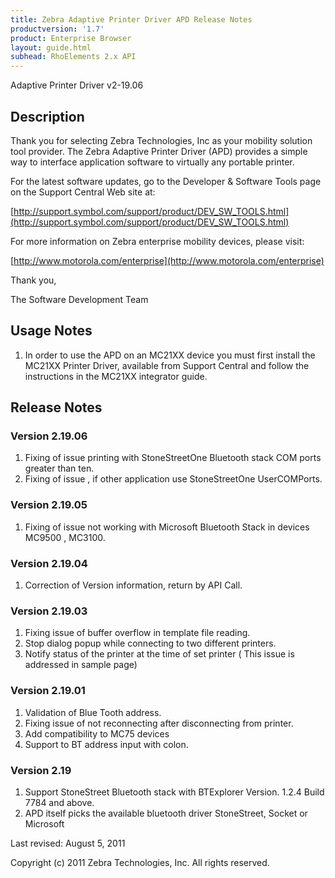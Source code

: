 ```yaml
---
title: Zebra Adaptive Printer Driver APD Release Notes
productversion: '1.7'
product: Enterprise Browser
layout: guide.html
subhead: RhoElements 2.x API
---
```


Adaptive Printer Driver v2-19.06

## Description

Thank you for selecting Zebra Technologies, Inc as your mobility solution tool provider.  The Zebra Adaptive Printer Driver (APD) provides a simple way to interface application software to virtually any portable printer. 

For the latest software updates, go to the Developer & Software Tools page on the Support Central Web site at:

[http://support.symbol.com/support/product/DEV_SW_TOOLS.html](http://support.symbol.com/support/product/DEV_SW_TOOLS.html)

For more information on Zebra enterprise mobility devices, please visit:

[http://www.motorola.com/enterprise](http://www.motorola.com/enterprise)

Thank you,

The Software Development Team

## Usage Notes

1. In order to use the APD on an MC21XX device you must first install the MC21XX Printer Driver, available from Support Central and follow the instructions in the MC21XX integrator guide.

## Release Notes

### Version 2.19.06

1. Fixing of issue printing with StoneStreetOne Bluetooth stack COM ports greater than ten.
2. Fixing of issue , if other application use StoneStreetOne UserCOMPorts.

### Version 2.19.05

1. Fixing of issue not working with Microsoft Bluetooth Stack in devices MC9500 , MC3100.

### Version 2.19.04

1. Correction of Version information, return by API Call.

### Version 2.19.03

1. Fixing issue of buffer overflow in template file reading.
2. Stop dialog popup while connecting to two different printers.
3. Notify status of the printer at the time of set printer ( This issue is addressed in sample page)

### Version 2.19.01

1. Validation of Blue Tooth address.
2. Fixing issue of not reconnecting after disconnecting from printer.
3. Add compatibility to MC75 devices
4. Support to BT address input with colon.

### Version 2.19

1. Support StoneStreet Bluetooth stack with BTExplorer Version. 1.2.4 Build 7784 and above.
2. APD itself picks the available bluetooth driver StoneStreet, Socket or Microsoft
 
Last revised:  August 5, 2011

Copyright (c) 2011 Zebra Technologies, Inc. All rights reserved.
 
 




